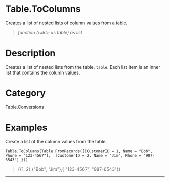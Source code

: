 # Table.ToColumns
Creates a list of nested lists of column values from a table.
> _function (<code>table</code> as table) as list_

# Description 
Creates a list of nested lists from the table, <code>table</code>.  Each list item is an inner list that contains the column values.
# Category 
Table.Conversions
# Examples 
Create a list of the column values from the table.
```
Table.ToColumns(Table.FromRecords({[CustomerID = 1, Name = "Bob", Phone = "123-4567"],  [CustomerID = 2, Name = "Jim", Phone = "987-6543"] }))
```
> {{1, 2},{"Bob",  "Jim"},{ "123-4567", "987-6543"}}
***

